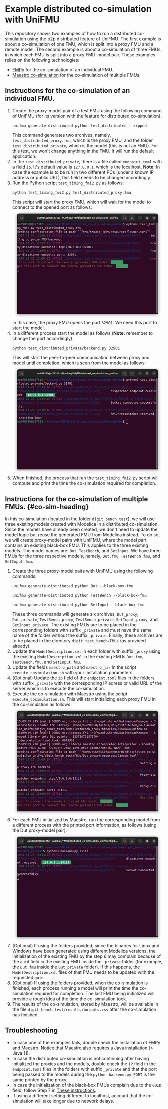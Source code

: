 # Example distributed co-simulation with UniFMU
This repository shows two examples of how to run a distributed co-simulation using the p2p distributed feature of UniFMU.
The first example is about a co-simulation of one FMU, which is split into a proxy FMU and a remote model.
The second example is about a co-simulation of three FMUs, in which each FMU is split into a proxy FMU-model pair.
These examples relies on the following technologies:
- [FMPy](https://github.com/CATIA-Systems/FMPy) for the co-simulation of an individual FMU.
- [Maestro co-simulation](https://github.com/INTO-CPS-Association/maestro) for the co-simulation of multiple FMUs.

## Instructions for the co-simulation of an individual FMU.
1. Create the proxy-model pair of a test FMU using the following command of UniFMU (for its version with the feature for distributed co-simulation):
    ```
    unifmu generate-distributed python test_distributed --zipped
    ```
    This command generates two archives, namely, `test_distributed_proxy.fmu`, which is the proxy FMU, and the folder `test_distributed_private`, which is the model (this is not an FMU).
    For this test, we won't change anything in the FMU. It will run the default application.
2. In the `test_distributed_private`, there is a file called `endpoint.toml` with a field `ip`. It's default value is `127.0.0.1`, which is the localhost. **Note:** In case the example is to be run in two different PCs (under a known IP address or public URL), this field needs to be changed accordingly.
3. Run the Python script `test_timing_fmi2.py` as follows:
    ```
    python test_timing_fmi2.py test_distributed_proxy.fmu
    ```
    This script will start the proxy FMU, which will wait for the model to connect to the opened port as follows:
    ![figure Proxy FMU](./figures/proxyFMU.png)
    In this case, the proxy FMU opens the port `32901`. We need this port to start the model.
4. In a different process start the model as follows (**Note:** remember to change the port accordingly):
    ```
    python test_distributed_private/backend.py 32901
    ```
    This will start the peer-to-peer communication between proxy and model until completion, which is seen from the model as follows:
    ![figure private model](./figures/model.png)
5. When finished, the process that ran the `test_timing_fmi2.py` script will compute and print the time the co-simulation required for completion.

## Instructions for the co-simulation of multiple FMUs. {#co-sim-heading}
In this co-simulation (located in the folder `digit_bench_test`), we will use three existing models created with Modelica in a distributed co-simulation.
Since the models have already been created, we don't need to update the model logic but reuse the generated FMU from Modelica instead.
To do so, we will create proxy-model pairs with UniFMU, where the model part contains an existing black-box FMU. This applies to the three existing models.
The model names are: `Dut`, `TestBench`, and `SetInput`. We have three FMUs for the three respective models, namely, `Dut.fmu`, `TestBench.fmu`, and `SetInput.fmu`.

1. Create the three proxy-model pairs with UniFMU using the following commands:
    ```
    unifmu generate-distributed python Dut --black-box-fmu
    ```
    ```
    unifmu generate-distributed python TestBench --black-box-fmu
    ```
    ```
    unifmu generate-distributed python SetInput --black-box-fmu
    ```
    These three commands will generate six archives, `Dut_proxy`, `Dut_private`, `TestBench_proxy`, `TestBench_private`, `SetInput_proxy`, and `SetInput_private`. The existing FMUs are to be placed in the corresponding folders with suffix `_private` and must have the same name of the folder without the suffix `_private`. Finally, these archives are to be placed in the directory `digit_test_bench/FMUs` (as provided already).
2. Update the `ModelDescription.xml` in each folder with suffix `_proxy` using the existing `ModelDescription.xml` in the existing FMUs `Dut.fmu`, `TestBench.fmu`, and `SetInput.fmu`.
3. Update the fields `maestro_path` and `maestro_jar` in the script `execute_cosimulation.sh` with your installation parameters.
4. (Optional) Update the `ip` field of the `endpoint.toml` files in the folders with suffix `_private` with the corresponding IP adress or valid URL of the server which is to execute the co-simulation.
5. Execute the co-simulation with Maestro using the script `execute_cosimulation.sh`. This will start initializing each proxy FMU in the co-simulation as follows:
![figure maestro initialization](./figures/maestro_initialization.png)
6. For each FMU initialized by Maestro, run the corresponding model from a different process with the printed port information, as follows (using the Dut proxy-model pair):
![figure Dut initialization](./figures/initialization_Dut.png)
7. (Optional) If using the folders provided, since the binaries for Linux and Windows have been generated using different Modelica versions, the initialization of the existing FMU by the step 6 may complain because of the `guid` field in the existing FMU inside the `_private` folder (for example, the `Dut.fmu` inside the `Dut_private` folder). If this happens, the `ModelDescription.xml` files of that FMU needs to be updated with the requested `guid`.
8. (Optional) If using the folders provided, when the co-simulation is finished, each process running a model will print the time the co-simulation required for completion. The last FMU being initialized will provide a rough idea of the time the co-simulation took.
9. The results of the co-simulation, stored by Maestro, will be available in the file `digit_bench_test/results/outputs.csv` after the co-simulation has finished.

## Troubleshooting
- In case one of the examples fails, double check the installation of FMPy and Maestro. Notice that Maestro also requires a Java installation (> Java 11).
- In case the distributed co-simulation is not continuing after having initialized the proxies and the models, double check the `IP` field in the `endpoint.toml` files in the folders with suffix `_private` and that the port being passed to the models during the `python backend.py PORT` is the same printed by the proxy.
- In case the initialization of the black-box FMUs complain due to the `GUID` field, follow Step 7 in [These instructions](#co-sim-heading).
- If using a different setting different to localhost, account that the co-simulation will take longer due to network delays.